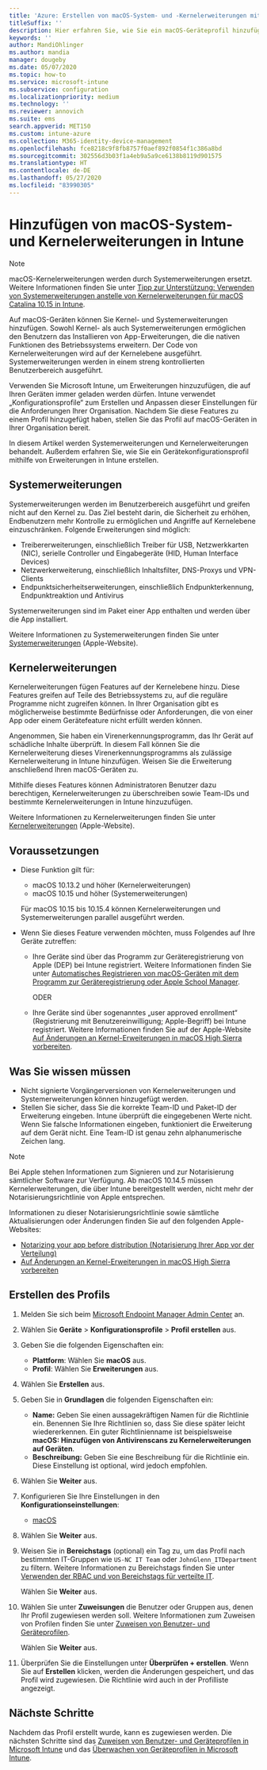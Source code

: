 ```yaml
---
title: 'Azure: Erstellen von macOS-System- und -Kernelerweiterungen mit Microsoft Intune | Microsoft-Dokumentation'
titleSuffix: ''
description: Hier erfahren Sie, wie Sie ein macOS-Geräteprofil hinzufügen oder erstellen, das Systemerweiterungen oder Kernelerweiterungen konfiguriert, um die Benutzerüberschreibung zuzulassen, und Team-IDs sowie ein Bündel und eine Team-ID in Microsoft Intune hinzufügt.
keywords: ''
author: MandiOhlinger
ms.author: mandia
manager: dougeby
ms.date: 05/07/2020
ms.topic: how-to
ms.service: microsoft-intune
ms.subservice: configuration
ms.localizationpriority: medium
ms.technology: ''
ms.reviewer: annovich
ms.suite: ems
search.appverid: MET150
ms.custom: intune-azure
ms.collection: M365-identity-device-management
ms.openlocfilehash: fce8218c9f8fb8757f0aef892f0854f1c386a8bd
ms.sourcegitcommit: 302556d3b03f1a4eb9a5a9ce6138b8119d901575
ms.translationtype: HT
ms.contentlocale: de-DE
ms.lasthandoff: 05/27/2020
ms.locfileid: "83990305"
---
```

# <a name="add-macos-system-and-kernel-extensions-in-intune"></a>Hinzufügen von macOS-System- und Kernelerweiterungen in Intune

> [!NOTE]
> macOS-Kernelerweiterungen werden durch Systemerweiterungen ersetzt. Weitere Informationen finden Sie unter [Tipp zur Unterstützung: Verwenden von Systemerweiterungen anstelle von Kernelerweiterungen für macOS Catalina 10.15 in Intune](https://techcommunity.microsoft.com/t5/intune-customer-success/support-tip-using-system-extensions-instead-of-kernel-extensions/ba-p/1191413).

Auf macOS-Geräten können Sie Kernel- und Systemerweiterungen hinzufügen. Sowohl Kernel- als auch Systemerweiterungen ermöglichen den Benutzern das Installieren von App-Erweiterungen, die die nativen Funktionen des Betriebssystems erweitern. Der Code von Kernelerweiterungen wird auf der Kernelebene ausgeführt. Systemerweiterungen werden in einem streng kontrollierten Benutzerbereich ausgeführt.

Verwenden Sie Microsoft Intune, um Erweiterungen hinzuzufügen, die auf Ihren Geräten immer geladen werden dürfen. Intune verwendet „Konfigurationsprofile“ zum Erstellen und Anpassen dieser Einstellungen für die Anforderungen Ihrer Organisation. Nachdem Sie diese Features zu einem Profil hinzugefügt haben, stellen Sie das Profil auf macOS-Geräten in Ihrer Organisation bereit.

In diesem Artikel werden Systemerweiterungen und Kernelerweiterungen behandelt. Außerdem erfahren Sie, wie Sie ein Gerätekonfigurationsprofil mithilfe von Erweiterungen in Intune erstellen.

## <a name="system-extensions"></a>Systemerweiterungen

Systemerweiterungen werden im Benutzerbereich ausgeführt und greifen nicht auf den Kernel zu. Das Ziel besteht darin, die Sicherheit zu erhöhen, Endbenutzern mehr Kontrolle zu ermöglichen und Angriffe auf Kernelebene einzuschränken. Folgende Erweiterungen sind möglich:

- Treibererweiterungen, einschließlich Treiber für USB, Netzwerkkarten (NIC), serielle Controller und Eingabegeräte (HID, Human Interface Devices)
- Netzwerkerweiterung, einschließlich Inhaltsfilter, DNS-Proxys und VPN-Clients
- Endpunktsicherheitserweiterungen, einschließlich Endpunkterkennung, Endpunktreaktion und Antivirus

Systemerweiterungen sind im Paket einer App enthalten und werden über die App installiert.

Weitere Informationen zu Systemerweiterungen finden Sie unter [Systemerweiterungen](https://developer.apple.com/documentation/systemextensions) (Apple-Website).

## <a name="kernel-extensions"></a>Kernelerweiterungen

Kernelerweiterungen fügen Features auf der Kernelebene hinzu. Diese Features greifen auf Teile des Betriebssystems zu, auf die reguläre Programme nicht zugreifen können. In Ihrer Organisation gibt es möglicherweise bestimmte Bedürfnisse oder Anforderungen, die von einer App oder einem Gerätefeature nicht erfüllt werden können.

Angenommen, Sie haben ein Virenerkennungsprogramm, das Ihr Gerät auf schädliche Inhalte überprüft. In diesem Fall können Sie die Kernelerweiterung dieses Virenerkennungsprogramms als zulässige Kernelerweiterung in Intune hinzufügen. Weisen Sie die Erweiterung anschließend Ihren macOS-Geräten zu.

Mithilfe dieses Features können Administratoren Benutzer dazu berechtigen, Kernelerweiterungen zu überschreiben sowie Team-IDs und bestimmte Kernelerweiterungen in Intune hinzuzufügen.

Weitere Informationen zu Kernelerweiterungen finden Sie unter [Kernelerweiterungen](https://developer.apple.com/library/archive/documentation/Darwin/Conceptual/KernelProgramming/Extend/Extend.html) (Apple-Website).

## <a name="prerequisites"></a>Voraussetzungen

- Diese Funktion gilt für:

  - macOS 10.13.2 und höher (Kernelerweiterungen)
  - macOS 10.15 und höher (Systemerweiterungen)

  Für macOS 10.15 bis 10.15.4 können Kernelerweiterungen und Systemerweiterungen parallel ausgeführt werden.

- Wenn Sie dieses Feature verwenden möchten, muss Folgendes auf Ihre Geräte zutreffen:

  - Ihre Geräte sind über das Programm zur Geräteregistrierung von Apple (DEP) bei Intune registriert. Weitere Informationen finden Sie unter [Automatisches Registrieren von macOS-Geräten mit dem Programm zur Geräteregistrierung oder Apple School Manager](../enrollment/device-enrollment-program-enroll-macos.md).

    ODER

  - Ihre Geräte sind über sogenanntes „user approved enrollment“ (Registrierung mit Benutzereinwilligung; Apple-Begriff) bei Intune registriert. Weitere Informationen finden Sie auf der Apple-Website [Auf Änderungen an Kernel-Erweiterungen in macOS High Sierra vorbereiten](https://support.apple.com/en-us/HT208019).

## <a name="what-you-need-to-know"></a>Was Sie wissen müssen

- Nicht signierte Vorgängerversionen von Kernelerweiterungen und Systemerweiterungen können hinzugefügt werden.
- Stellen Sie sicher, dass Sie die korrekte Team-ID und Paket-ID der Erweiterung eingeben. Intune überprüft die eingegebenen Werte nicht. Wenn Sie falsche Informationen eingeben, funktioniert die Erweiterung auf dem Gerät nicht. Eine Team-ID ist genau zehn alphanumerische Zeichen lang.

> [!NOTE]
> Bei Apple stehen Informationen zum Signieren und zur Notarisierung sämtlicher Software zur Verfügung. Ab macOS 10.14.5 müssen Kernelerweiterungen, die über Intune bereitgestellt werden, nicht mehr der Notarisierungsrichtlinie von Apple entsprechen.
>
> Informationen zu dieser Notarisierungsrichtlinie sowie sämtliche Aktualisierungen oder Änderungen finden Sie auf den folgenden Apple-Websites:
>
> - [Notarizing your app before distribution (Notarisierung Ihrer App vor der Verteilung)](https://developer.apple.com/documentation/security/notarizing_your_app_before_distribution) 
> - [Auf Änderungen an Kernel-Erweiterungen in macOS High Sierra vorbereiten](https://support.apple.com/en-us/HT208019)

## <a name="create-the-profile"></a>Erstellen des Profils

1. Melden Sie sich beim [Microsoft Endpoint Manager Admin Center](https://go.microsoft.com/fwlink/?linkid=2109431) an.
2. Wählen Sie **Geräte** > **Konfigurationsprofile** > **Profil erstellen** aus.
3. Geben Sie die folgenden Eigenschaften ein:

    - **Plattform**: Wählen Sie **macOS** aus.
    - **Profil**: Wählen Sie **Erweiterungen** aus.

4. Wählen Sie **Erstellen** aus.
5. Geben Sie in **Grundlagen** die folgenden Eigenschaften ein:

    - **Name:** Geben Sie einen aussagekräftigen Namen für die Richtlinie ein. Benennen Sie Ihre Richtlinien so, dass Sie diese später leicht wiedererkennen. Ein guter Richtlinienname ist beispielsweise **macOS: Hinzufügen von Antivirenscans zu Kernelerweiterungen auf Geräten**.
    - **Beschreibung:** Geben Sie eine Beschreibung für die Richtlinie ein. Diese Einstellung ist optional, wird jedoch empfohlen.

6. Wählen Sie **Weiter** aus.

7. Konfigurieren Sie Ihre Einstellungen in den **Konfigurationseinstellungen**:

    - [macOS](kernel-extensions-settings-macos.md)

8. Wählen Sie **Weiter** aus.
9. Weisen Sie in **Bereichstags** (optional) ein Tag zu, um das Profil nach bestimmten IT-Gruppen wie `US-NC IT Team` oder `JohnGlenn_ITDepartment` zu filtern. Weitere Informationen zu Bereichstags finden Sie unter [Verwenden der RBAC und von Bereichstags für verteilte IT](../fundamentals/scope-tags.md).

    Wählen Sie **Weiter** aus.

10. Wählen Sie unter **Zuweisungen** die Benutzer oder Gruppen aus, denen Ihr Profil zugewiesen werden soll. Weitere Informationen zum Zuweisen von Profilen finden Sie unter [Zuweisen von Benutzer- und Geräteprofilen](device-profile-assign.md).

    Wählen Sie **Weiter** aus.

11. Überprüfen Sie die Einstellungen unter **Überprüfen + erstellen**. Wenn Sie auf **Erstellen** klicken, werden die Änderungen gespeichert, und das Profil wird zugewiesen. Die Richtlinie wird auch in der Profilliste angezeigt.

## <a name="next-steps"></a>Nächste Schritte

Nachdem das Profil erstellt wurde, kann es zugewiesen werden. Die nächsten Schritte sind das [Zuweisen von Benutzer- und Geräteprofilen in Microsoft Intune](device-profile-assign.md) und das [Überwachen von Geräteprofilen in Microsoft Intune](device-profile-monitor.md).

